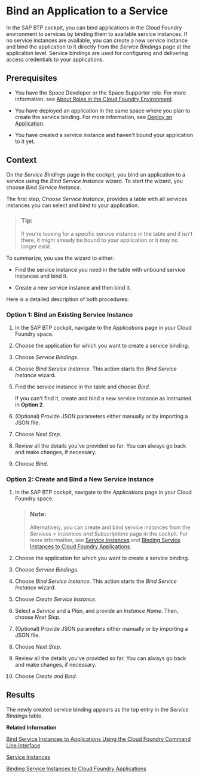 <!-- loio6eb987f505d240208f8260e4d3cb3b4b -->

# Bind an Application to a Service

In the SAP BTP cockpit, you can bind applications in the Cloud Foundry environment to services by binding them to available service instances. If no service instances are available, you can create a new service instance and bind the application to it directly from the *Service Bindings* page at the application level. Service bindings are used for configuring and delivering access credentials to your applications.



<a name="loio6eb987f505d240208f8260e4d3cb3b4b__prereq_pyl_phz_rfc"/>

## Prerequisites

-   You have the Space Developer or the Space Supporter role. For more information, see [About Roles in the Cloud Foundry Environment](about-roles-in-the-cloud-foundry-environment-0907638.md).

-   You have deployed an application in the same space where you plan to create the service binding. For more information, see [Deploy an Application](deploy-an-application-09fdb9b.md).

-   You have created a service instance and haven't bound your application to it yet.




## Context

On the *Service Bindings* page in the cockpit, you bind an application to a service using the *Bind Service Instance* wizard. To start the wizard, you choose *Bind Service Instance*.

The first step, *Choose Service Instance*, provides a table with all services instances you can select and bind to your application.

> ### Tip:  
> If you're looking for a specific service instance in the table and it isn't there, it might already be bound to your application or it may no longer exist.

To summarize, you use the wizard to either:

-   Find the service instance you need in the table with unbound service instances and bind it.

-   Create a new service instance and then bind it.


Here is a detailed description of both procedures:



### Option 1: Bind an Existing Service Instance

1.  In the SAP BTP cockpit, navigate to the *Applications* page in your Cloud Foundry space.

2.  Choose the application for which you want to create a service binding.

3.  Choose *Service Bindings*.

4.  Choose *Bind Service Instance*. This action starts the *Bind Service Instance* wizard.

5.  Find the service instance in the table and choose *Bind*.

    If you can't find it, create and bind a new service instance as instructed in **Option 2**.

6.  \(Optional\) Provide JSON parameters either manually or by importing a JSON file.

7.  Choose *Next Step*.

8.  Review all the details you've provided so far. You can always go back and make changes, if necessary.

9.  Choose *Bind*.




### Option 2: Create and Bind a New Service Instance

1.  In the SAP BTP cockpit, navigate to the *Applications* page in your Cloud Foundry space.

    > ### Note:  
    > Alternatively, you can create and bind service instances from the *Services* \> *Instances and Subscriptions* page in the cockpit. For more information, see [Service Instances](https://help.sap.com/docs/service-manager/sap-service-manager/service-instances) and [Binding Service Instances to Cloud Foundry Applications](https://help.sap.com/docs/service-manager/sap-service-manager/binding-service-instances-to-cloud-foundry-applications).

2.  Choose the application for which you want to create a service binding.

3.  Choose *Service Bindings*.

4.  Choose *Bind Service Instance*. This action starts the *Bind Service Instance* wizard.

5.  Choose *Create Service Instance*.

6.  Select a *Service* and a *Plan*, and provide an *Instance Name*. Then, choose *Next Step*.

7.  \(Optional\) Provide JSON parameters either manually or by importing a JSON file.

8.  Choose *Next Step*.

9.  Review all the details you've provided so far. You can always go back and make changes, if necessary.

10. Choose *Create and Bind*.




<a name="loio6eb987f505d240208f8260e4d3cb3b4b__result_l1d_wjy_tfc"/>

## Results

The newly created service binding appears as the top entry in the *Service Bindings* table.

**Related Information**  


[Bind Service Instances to Applications Using the Cloud Foundry Command Line Interface](../30-development/bind-service-instances-to-applications-using-the-cloud-foundry-command-line-interface-296cd59.md "You can bind service instances to applications using the Cloud Foundry Command Line Interface (cf CLI).")

[Service Instances](https://help.sap.com/docs/service-manager/sap-service-manager/service-instances)

[Binding Service Instances to Cloud Foundry Applications](https://help.sap.com/docs/service-manager/sap-service-manager/binding-service-instances-to-cloud-foundry-applications)

